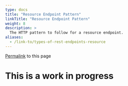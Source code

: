 ```yaml
---
type: docs
title: "Resource Endpoint Pattern"
linkTitle: "Resource Endpoint Pattern"
weight: 8
description: >
  The HTTP pattern to follow for a resource endpoint.
aliases:
  - /link-to/types-of-rest-endpoints-resource
---
```

<p><a href="/link-to/types-of-rest-endpoints-resource">Permalink</a> to this page</p>

# This is a work in progress
